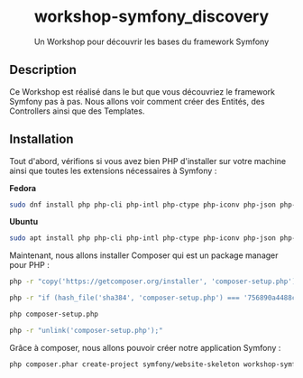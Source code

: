 <p align="center">
  <h1 align="center">workshop-symfony_discovery</h3>

  <p align="center">
    Un Workshop pour découvrir les bases du framework Symfony
  </p>
</p>

## Description

Ce Workshop est réalisé dans le but que vous découvriez le framework Symfony pas à pas. Nous allons voir comment créer des Entités, des Controllers ainsi que des Templates.

## Installation

Tout d'abord, vérifions si vous avez bien PHP d'installer sur votre machine ainsi que toutes les extensions nécessaires à Symfony :

**Fedora**
```sh
sudo dnf install php php-cli php-intl php-ctype php-iconv php-json php-simplexml php-tokenizer
```

**Ubuntu**
```sh
sudo apt install php php-cli php-intl php-ctype php-iconv php-json php-simplexml php-tokenizer
```

Maintenant, nous allons installer Composer qui est un package manager pour PHP :

```sh
php -r "copy('https://getcomposer.org/installer', 'composer-setup.php');"

php -r "if (hash_file('sha384', 'composer-setup.php') === '756890a4488ce9024fc62c56153228907f1545c228516cbf63f885e036d37e9a59d27d63f46af1d4d07ee0f76181c7d3') { echo 'Installer verified'; } else { echo 'Installer corrupt'; unlink('composer-setup.php'); } echo PHP_EOL;"

php composer-setup.php

php -r "unlink('composer-setup.php');"
```

Grâce à composer, nous allons pouvoir créer notre application Symfony :

```sh
php composer.phar create-project symfony/website-skeleton workshop-symfony_discovery
```
